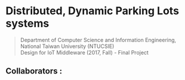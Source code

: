 # Distributed, Dynamic Parking Lots systems
> Department of Computer Science and Information Engineering, National Taiwan University (NTUCSIE) \
> Design for IoT Middleware (2017, Fall) - Final Project

## Collaborators :

